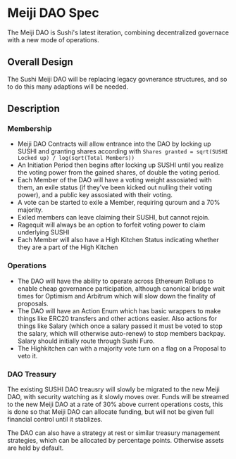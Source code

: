 # Meiji DAO Spec

The Meiji DAO is Sushi's latest iteration, combining decentralized governace with a new mode of operations. 

## Overall Design

The Sushi Meiji DAO will be replacing legacy govnerance structures, and so to do this many adaptions will be needed.

## Description

### Membership

- Meiji DAO Contracts will allow entrance into the DAO by locking up SUSHI and granting shares according with `Shares granted = sqrt(SUSHI Locked up) / log(sqrt(Total Members))`
- An Initiation Period then begins after locking up SUSHI until you realize the voting power from the gained shares, of double the voting period.
- Each Member of the DAO will have a voting weight assosiated with them, an exile status (if they've been kicked out nulling their voting power), and a public key assosiated with their voting.
- A vote can be started to exile a Member, requiring quroum and a 70% majority.
- Exiled members can leave claiming their SUSHI, but cannot rejoin.
- Ragequit will always be an option to forfeit voting power to claim underlying SUSHI
- Each Member will also have a High Kitchen Status indicating whether they are a part of the High Kitchen

### Operations
- The DAO will have the ability to operate across Ethereum Rollups to enable cheap governance participation, although canonical bridge wait times for Optimism and Arbitrum which will slow down the finality of proposals.
- The DAO will have an Action Enum which has basic wrappers to make things like ERC20 transfers and other actions easier. Also actions for things like Salary (which once a salary passed it must be voted to stop the salary, which will otherwise auto-renew) to stop members backpay. Salary should initially route through Sushi Furo.
- The Highkitchen can with a majority vote turn on a flag on a Proposal to veto it. 

### DAO Treasury

The existing SUSHI DAO treausry will slowly be migrated to the new Meiji DAO, with security watching as it slowly moves over. Funds will be streamed to the new Meiji DAO at a rate of 30% above current operations costs, this is done so that Meiji DAO can allocate funding, but will not be given full financial control until it stablizes.

The DAO can also have a strategy at rest or similar treasury management strategies, which can be allocated by percentage points. Otherwise assets are held by default.
